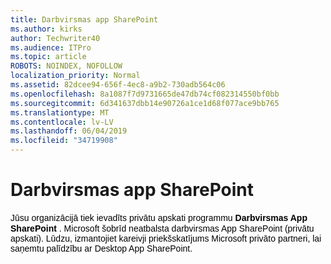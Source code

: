 ```yaml
---
title: Darbvirsmas app SharePoint
ms.author: kirks
author: Techwriter40
ms.audience: ITPro
ms.topic: article
ROBOTS: NOINDEX, NOFOLLOW
localization_priority: Normal
ms.assetid: 82dcee94-656f-4ec8-a9b2-730adb564c06
ms.openlocfilehash: 8a1087f7d9731665de47db74cf082314550bf0bb
ms.sourcegitcommit: 6d341637dbb14e90726a1ce1d68f077ace9bb765
ms.translationtype: MT
ms.contentlocale: lv-LV
ms.lasthandoff: 06/04/2019
ms.locfileid: "34719908"
---
```

# <a name="desktop-app-for-sharepoint"></a>Darbvirsmas app SharePoint

<p><span style="background-attachment: scroll; background-clip: border-box; background-color: white; background-image: none; background-origin: padding-box; background-position-x: 0%; background-position-y: 0%; background-repeat: repeat; background-size: auto; color: black; font-family: Verdana,Arial,Helvetica,sans-serif; font-size: 14px; font-style: normal; font-variant: normal; font-weight: 400; letter-spacing: normal; orphans: 2; text-align: left; text-decoration: none; text-indent: 0px; text-transform: none; -webkit-text-stroke-width: 0px; white-space: normal; word-spacing: 0px;">Jūsu organizācijā tiek ievadīts privātu apskati programmu</span> <strong style="color: #000000; font-family: Verdana,Arial,Helvetica,sans-serif; font-size: 14px; font-style: normal; font-variant: normal; font-weight: bold; letter-spacing: normal; orphans: 2; text-align: left; text-decoration: none; text-indent: 0px; text-transform: none; -webkit-text-stroke-width: 0px; white-space: normal; word-spacing: 0px;"><span style="color: black; font-family: &amp;quot;">Darbvirsmas App SharePoint</span></strong> <span style="background-attachment: scroll; background-clip: border-box; background-color: white; background-image: none; background-origin: padding-box; background-position-x: 0%; background-position-y: 0%; background-repeat: repeat; background-size: auto; color: black; font-family: Verdana,Arial,Helvetica,sans-serif; font-size: 14px; font-style: normal; font-variant: normal; font-weight: 400; letter-spacing: normal; orphans: 2; text-align: left; text-decoration: none; text-indent: 0px; text-transform: none; -webkit-text-stroke-width: 0px; white-space: normal; word-spacing: 0px;"><span style="float: none; orphans: 2; -webkit-text-stroke-width: 0px; word-spacing: 0px;">. Microsoft šobrīd neatbalsta darbvirsmas App SharePoint (privātu apskati). Lūdzu, izmantojiet kareivji priekšskatījums Microsoft privāto partneri, lai saņemtu palīdzību ar Desktop App SharePoint.</span></span><u></u><span style="text-decoration: line-through;"></span></p>

